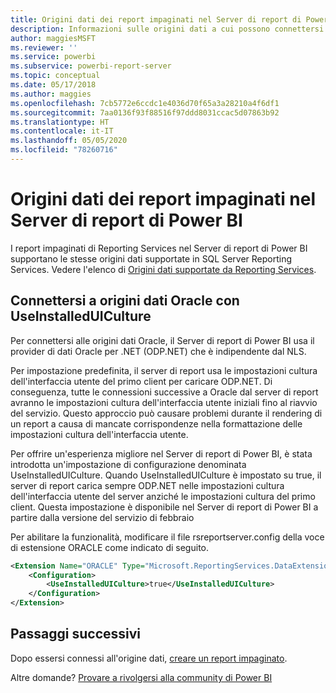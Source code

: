 ```yaml
---
title: Origini dati dei report impaginati nel Server di report di Power BI
description: Informazioni sulle origini dati a cui possono connettersi i report impaginati (con estensione rdl) nel Server di report di Power BI.
author: maggiesMSFT
ms.reviewer: ''
ms.service: powerbi
ms.subservice: powerbi-report-server
ms.topic: conceptual
ms.date: 05/17/2018
ms.author: maggies
ms.openlocfilehash: 7cb5772e6ccdc1e4036d70f65a3a28210a4f6df1
ms.sourcegitcommit: 7aa0136f93f88516f97ddd8031ccac5d07863b92
ms.translationtype: HT
ms.contentlocale: it-IT
ms.lasthandoff: 05/05/2020
ms.locfileid: "78260716"
---
```

# <a name="paginated-report-data-sources--in-power-bi-report-server"></a>Origini dati dei report impaginati nel Server di report di Power BI
I report impaginati di Reporting Services nel Server di report di Power BI supportano le stesse origini dati supportate in SQL Server Reporting Services. Vedere l'elenco di [Origini dati supportate da Reporting Services](https://docs.microsoft.com/sql/reporting-services/report-data/data-sources-supported-by-reporting-services-ssrs).

## <a name="connect-to-oracle-data-sources-with-useinstalleduiculture"></a>Connettersi a origini dati Oracle con UseInstalledUICulture

Per connettersi alle origini dati Oracle, il Server di report di Power BI usa il provider di dati Oracle per .NET (ODP.NET) che è indipendente dal NLS.

Per impostazione predefinita, il server di report usa le impostazioni cultura dell'interfaccia utente del primo client per caricare ODP.NET.  Di conseguenza, tutte le connessioni successive a Oracle dal server di report avranno le impostazioni cultura dell'interfaccia utente iniziali fino al riavvio del servizio.  Questo approccio può causare problemi durante il rendering di un report a causa di mancate corrispondenze nella formattazione delle impostazioni cultura dell'interfaccia utente.

Per offrire un'esperienza migliore nel Server di report di Power BI, è stata introdotta un'impostazione di configurazione denominata UseInstalledUICulture. Quando UseInstalledUICulture è impostato su true, il server di report carica sempre ODP.NET nelle impostazioni cultura dell'interfaccia utente del server anziché le impostazioni cultura del primo client.
Questa impostazione è disponibile nel Server di report di Power BI a partire dalla versione del servizio di febbraio

Per abilitare la funzionalità, modificare il file rsreportserver.config della voce di estensione ORACLE come indicato di seguito.
```xml
<Extension Name="ORACLE" Type="Microsoft.ReportingServices.DataExtensions.OracleClientConnectionWrapper,Microsoft.ReportingServices.DataExtensions">
    <Configuration>
        <UseInstalledUICulture>true</UseInstalledUICulture>
    </Configuration>
</Extension>
```

## <a name="next-steps"></a>Passaggi successivi
Dopo essersi connessi all'origine dati, [creare un report impaginato](quickstart-create-paginated-report.md).  


Altre domande? [Provare a rivolgersi alla community di Power BI](https://community.powerbi.com/)
